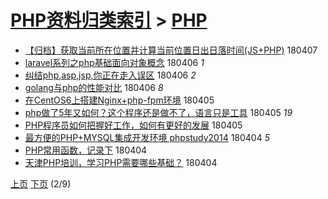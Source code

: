 [PHP资料归类索引](../README.md) > [PHP](PHP.md)
====
- [【归档】获取当前所在位置并计算当前位置日出日落时间(JS+PHP)](http://jkwz.applinzi.com/ittc/7089207560072856587.html#%E3%80%90%E5%BD%92%E6%A1%A3%E3%80%91%E8%8E%B7%E5%8F%96%E5%BD%93%E5%89%8D%E6%89%80%E5%9C%A8%E4%BD%8D%E7%BD%AE%E5%B9%B6%E8%AE%A1%E7%AE%97%E5%BD%93%E5%89%8D%E4%BD%8D%E7%BD%AE%E6%97%A5%E5%87%BA%E6%97%A5%E8%90%BD%E6%97%B6%E9%97%B4%28JS%2BPHP%29) 180407  
- [laravel系列之php基础面向对象概念](http://jkwz.applinzi.com/ittc/7088990979032089610.html#laravel%E7%B3%BB%E5%88%97%E4%B9%8Bphp%E5%9F%BA%E7%A1%80%E9%9D%A2%E5%90%91%E5%AF%B9%E8%B1%A1%E6%A6%82%E5%BF%B5) 180406 *1* 
- [纠结php,asp,jsp,你正在走入误区](http://jkwz.applinzi.com/ittc/7088768336227992593.html#%E7%BA%A0%E7%BB%93php%2Casp%2Cjsp%2C%E4%BD%A0%E6%AD%A3%E5%9C%A8%E8%B5%B0%E5%85%A5%E8%AF%AF%E5%8C%BA) 180406 *2* 
- [golang与php的性能对比](http://jkwz.applinzi.com/ittc/7088652787036718090.html#golang%E4%B8%8Ephp%E7%9A%84%E6%80%A7%E8%83%BD%E5%AF%B9%E6%AF%94) 180406 *8* 
- [在CentOS6上搭建Nginx+php-fpm环境](http://jkwz.applinzi.com/ittc/7088534223084585990.html#%E5%9C%A8CentOS6%E4%B8%8A%E6%90%AD%E5%BB%BANginx%2Bphp-fpm%E7%8E%AF%E5%A2%83) 180405  
- [php做了5年又如何？这个程序还是做不了，语言只是工具](http://jkwz.applinzi.com/ittc/7088513548580029450.html#php%E5%81%9A%E4%BA%865%E5%B9%B4%E5%8F%88%E5%A6%82%E4%BD%95%EF%BC%9F%E8%BF%99%E4%B8%AA%E7%A8%8B%E5%BA%8F%E8%BF%98%E6%98%AF%E5%81%9A%E4%B8%8D%E4%BA%86%EF%BC%8C%E8%AF%AD%E8%A8%80%E5%8F%AA%E6%98%AF%E5%B7%A5%E5%85%B7) 180405 *19* 
- [PHP程序员如何把握好工作，如何有更好的发展](http://jkwz.applinzi.com/ittc/7088176707930686481.html#PHP%E7%A8%8B%E5%BA%8F%E5%91%98%E5%A6%82%E4%BD%95%E6%8A%8A%E6%8F%A1%E5%A5%BD%E5%B7%A5%E4%BD%9C%EF%BC%8C%E5%A6%82%E4%BD%95%E6%9C%89%E6%9B%B4%E5%A5%BD%E7%9A%84%E5%8F%91%E5%B1%95) 180405  
- [最方便的PHP+MYSQL集成开发环境 phpstudy2014](http://jkwz.applinzi.com/ittc/7088237807594374154.html#%E6%9C%80%E6%96%B9%E4%BE%BF%E7%9A%84PHP%2BMYSQL%E9%9B%86%E6%88%90%E5%BC%80%E5%8F%91%E7%8E%AF%E5%A2%83+phpstudy2014) 180404 *5* 
- [PHP常用函数，记录下](http://jkwz.applinzi.com/ittc/7088221129993094155.html#PHP%E5%B8%B8%E7%94%A8%E5%87%BD%E6%95%B0%EF%BC%8C%E8%AE%B0%E5%BD%95%E4%B8%8B) 180404  
- [天津PHP培训，学习PHP需要哪些基础？](http://jkwz.applinzi.com/ittc/7088146339609445382.html#%E5%A4%A9%E6%B4%A5PHP%E5%9F%B9%E8%AE%AD%EF%BC%8C%E5%AD%A6%E4%B9%A0PHP%E9%9C%80%E8%A6%81%E5%93%AA%E4%BA%9B%E5%9F%BA%E7%A1%80%EF%BC%9F) 180404  


 [上页](PHP3.md) [下页](PHP1.md)          (2/9)